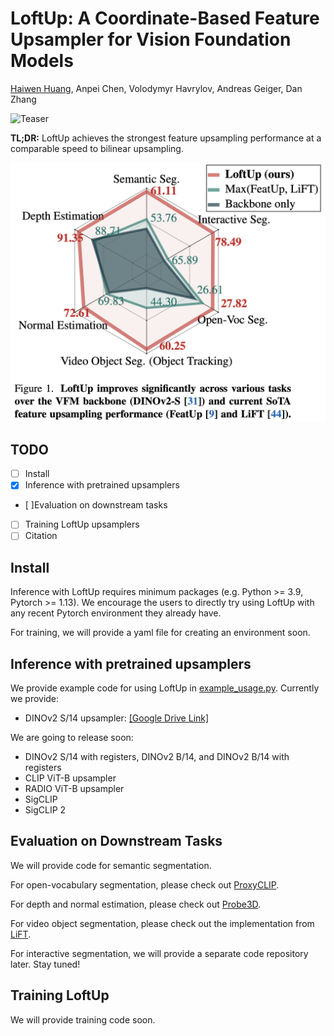 # LoftUp: A Coordinate-Based Feature Upsampler for Vision Foundation Models

[Haiwen Huang](https://andrehuang.github.io/), Anpei Chen, Volodymyr Havrylov, Andreas Geiger, Dan Zhang

![Teaser](figures/loftup-teaser.png)

**TL;DR:** LoftUp achieves the strongest feature upsampling performance at a comparable speed to bilinear upsampling.

![Teaser2](figures/teaser-2.png)


## TODO
- [ ] Install
- [x] Inference with pretrained upsamplers
- [ ]Evaluation on downstream tasks
- [ ] Training LoftUp upsamplers
- [ ] Citation

## Install
Inference with LoftUp requires minimum packages (e.g. Python >= 3.9, Pytorch >= 1.13). We encourage the users to directly try using LoftUp with any recent Pytorch environment they already have.

For training, we will provide a yaml file for creating an environment soon.

## Inference with pretrained upsamplers
We provide example code for using LoftUp in [example_usage.py](example_usage.py). Currently we provide:
- DINOv2 S/14 upsampler: [[Google Drive Link]](https://drive.google.com/file/d/1Sse4gq2dCSNT-rnTVja7pG9ogIGfT0Ue/view?usp=drive_link)

We are going to release soon:
- DINOv2 S/14 with registers, DINOv2 B/14, and DINOv2 B/14 with registers
- CLIP ViT-B upsampler
- RADIO ViT-B upsampler
- SigCLIP
- SigCLIP 2

## Evaluation on Downstream Tasks

We will provide code for semantic segmentation.

For open-vocabulary segmentation, please check out [ProxyCLIP](https://github.com/mc-lan/ProxyCLIP).

For depth and normal estimation, please check out [Probe3D](https://github.com/mbanani/probe3d).

For video object segmentation, please check out the implementation from [LiFT](https://github.com/saksham-s/lift). 

For interactive segmentation, we will provide a separate code repository later. Stay tuned!

## Training LoftUp
We will provide training code soon.